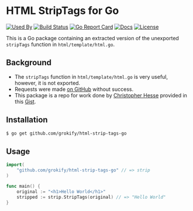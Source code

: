 HTML StripTags for Go
=====================

[![Used By][used-by-svg]][used-by-link]
[![Build Status][build-status-svg]][build-status-link]
[![Go Report Card][goreport-svg]][goreport-link]
[![Docs][docs-godoc-svg]][docs-godoc-link]
[![License][license-svg]][license-link]

This is a Go package containing an extracted version of the unexported `stripTags` function in `html/template/html.go`.

## Background

* The `stripTags` function in `html/template/html.go` is very useful, however, it is not exported.
* Requests were made [on GitHub](https://github.com/golang/go/issues/5884) without success.
* This package is a repo for work done by [Christopher Hesse](https://github.com/christopherhesse) provided in this [Gist](https://gist.github.com/christopherhesse/d422447a086d373a967f).

## Installation

```bash
$ go get github.com/grokify/html-strip-tags-go
```

## Usage

```go
import(
    "github.com/grokify/html-strip-tags-go" // => strip
)

func main() {
    original := "<h1>Hello World</h1>"
    stripped := strip.StripTags(original) // => "Hello World"
}
```

 [used-by-svg]: https://sourcegraph.com/github.com/grokify/html-strip-tags-go/-/badge.svg
 [used-by-link]: https://sourcegraph.com/github.com/grokify/html-strip-tags-go?badge
 [goreport-svg]: https://goreportcard.com/badge/github.com/grokify/html-strip-tags-go
 [goreport-link]: https://goreportcard.com/report/github.com/grokify/html-strip-tags-go
 [build-status-svg]: https://api.travis-ci.org/grokify/html-strip-tags-go.svg?branch=master
 [build-status-link]: https://travis-ci.org/grokify/html-strip-tags-go
 [coverage-status-svg]: https://coveralls.io/repos/grokify/html-strip-tags-go/badge.svg?branch=master
 [coverage-status-link]: https://coveralls.io/r/grokify/html-strip-tags-go?branch=master
 [codeclimate-status-svg]: https://codeclimate.com/github/grokify/html-strip-tags-go/badges/gpa.svg
 [codeclimate-status-link]: https://codeclimate.com/github/grokify/html-strip-tags-go
 [docs-godoc-svg]: https://img.shields.io/badge/docs-godoc-blue.svg
 [docs-godoc-link]: https://godoc.org/github.com/grokify/html-strip-tags-go
 [license-svg]: https://img.shields.io/badge/license-BSD--style+patent--grant-blue.svg
 [license-link]: https://github.com/grokify/html-strip-tags-go/blob/master/LICENSE
